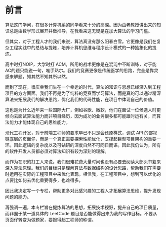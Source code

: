 # 前言

算法这门学问，在很多计算机系的同学看来十分的高深。因为由老教授讲出来的知识总是由数学形式展开并做推导，在我看来这无疑是在加大算法的学习门槛。

但其实，对于工程人才的我们来说，算法真没有那么阳春白雪。它更像是我们在复杂工程实践中的总结与提炼，培养计算机思维与程序设计模式的一种抽象化的提炼。

高中时打NOIP，大学时打 ACM，所用的战术更像是在混沌中不断训练，对于能AC的题只能说一句，唯手熟尔。我们的竞赛更像是传统医学的思路，完全是靠灵感来解题，知其然不知其所以然。

而到了现在，很庆幸我们生在一个幸运的时代，算法的知识与思想已经深入到工程项目的方方面面。我们不再是为了纯粹的竞赛而学习算法，而是真的可以通过精深算法来拓展我们的解决思路，优化我们的代码性能，在项目中体现自己的价值。

这也是为什么近年来一些国际大厂，例如谷歌、微软，他们在面试一位候选人时更倾向去面试算法能力而非项目经历，因为成功的业务很多都可能跟时运有关，而算法能力才能体现自己的思维能力。

现代工程开发，对于前端工程师的要求早已不只是会还原样式，调试 API 的鄙视链底层的页面仔，而是一个真正需要探索性能优化，支撑起巨型项目架构的重要一环。因此逻辑的复杂度以及可钻研的深度自然不可同日而语。因此我仍认为，所有的软件开发人员都必须对算法知识有较为深刻的理解。

而作为在职的打工人来说，我们很难花费大量时间也没有必要去阅读大部头书籍来深入算法原理。我们的目标只是理解算法与数据结构的设计思路，帮助我们在需要时运用在实际的工程项目中来优化表现。相信我，在工程项目中，想到可以优化的点要比如何去优化重要得多，也难得多。

因此我决定写一个专栏，帮助更多对此感兴趣的工程人才拓展算法思维，提升发现问题的能力。

再强调一遍，本专栏旨在提炼算法的思想，拓展技术视野，提升自己的项目质量，而非囿于某一道具体的 LeetCode 题目是否能做得出来为我的写作目标。不要从页面仔转变为做题家，要担得起工程师的称谓。
